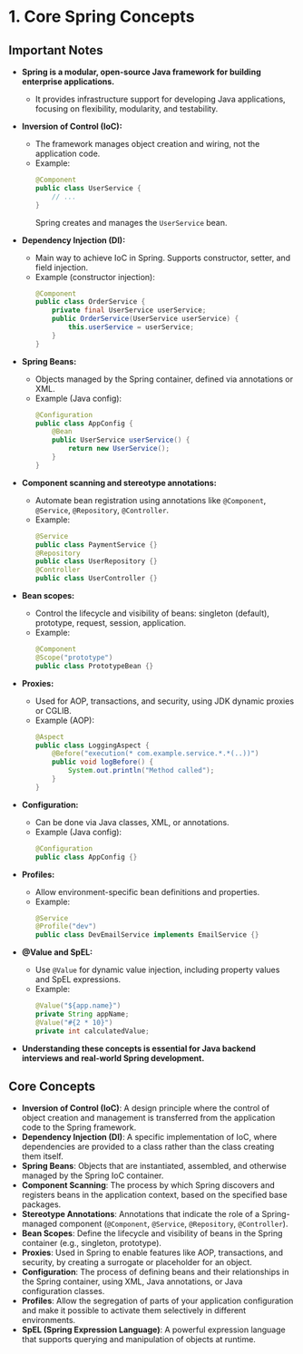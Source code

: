 # 1. Core Spring Concepts

## Important Notes

- **Spring is a modular, open-source Java framework for building enterprise applications.**
  - It provides infrastructure support for developing Java applications, focusing on flexibility, modularity, and testability.

- **Inversion of Control (IoC):**
  - The framework manages object creation and wiring, not the application code.
  - Example:
    ```java
    @Component
    public class UserService {
        // ...
    }
    ```
    Spring creates and manages the `UserService` bean.

- **Dependency Injection (DI):**
  - Main way to achieve IoC in Spring. Supports constructor, setter, and field injection.
  - Example (constructor injection):
    ```java
    @Component
    public class OrderService {
        private final UserService userService;
        public OrderService(UserService userService) {
            this.userService = userService;
        }
    }
    ```

- **Spring Beans:**
  - Objects managed by the Spring container, defined via annotations or XML.
  - Example (Java config):
    ```java
    @Configuration
    public class AppConfig {
        @Bean
        public UserService userService() {
            return new UserService();
        }
    }
    ```

- **Component scanning and stereotype annotations:**
  - Automate bean registration using annotations like `@Component`, `@Service`, `@Repository`, `@Controller`.
  - Example:
    ```java
    @Service
    public class PaymentService {}
    @Repository
    public class UserRepository {}
    @Controller
    public class UserController {}
    ```

- **Bean scopes:**
  - Control the lifecycle and visibility of beans: singleton (default), prototype, request, session, application.
  - Example:
    ```java
    @Component
    @Scope("prototype")
    public class PrototypeBean {}
    ```

- **Proxies:**
  - Used for AOP, transactions, and security, using JDK dynamic proxies or CGLIB.
  - Example (AOP):
    ```java
    @Aspect
    public class LoggingAspect {
        @Before("execution(* com.example.service.*.*(..))")
        public void logBefore() {
            System.out.println("Method called");
        }
    }
    ```

- **Configuration:**
  - Can be done via Java classes, XML, or annotations.
  - Example (Java config):
    ```java
    @Configuration
    public class AppConfig {}
    ```

- **Profiles:**
  - Allow environment-specific bean definitions and properties.
  - Example:
    ```java
    @Service
    @Profile("dev")
    public class DevEmailService implements EmailService {}
    ```

- **@Value and SpEL:**
  - Use `@Value` for dynamic value injection, including property values and SpEL expressions.
  - Example:
    ```java
    @Value("${app.name}")
    private String appName;
    @Value("#{2 * 10}")
    private int calculatedValue;
    ```

- **Understanding these concepts is essential for Java backend interviews and real-world Spring development.**

## Core Concepts

- **Inversion of Control (IoC)**: A design principle where the control of object creation and management is transferred from the application code to the Spring framework.
- **Dependency Injection (DI)**: A specific implementation of IoC, where dependencies are provided to a class rather than the class creating them itself.
- **Spring Beans**: Objects that are instantiated, assembled, and otherwise managed by the Spring IoC container.
- **Component Scanning**: The process by which Spring discovers and registers beans in the application context, based on the specified base packages.
- **Stereotype Annotations**: Annotations that indicate the role of a Spring-managed component (`@Component`, `@Service`, `@Repository`, `@Controller`).
- **Bean Scopes**: Define the lifecycle and visibility of beans in the Spring container (e.g., singleton, prototype).
- **Proxies**: Used in Spring to enable features like AOP, transactions, and security, by creating a surrogate or placeholder for an object.
- **Configuration**: The process of defining beans and their relationships in the Spring container, using XML, Java annotations, or Java configuration classes.
- **Profiles**: Allow the segregation of parts of your application configuration and make it possible to activate them selectively in different environments.
- **SpEL (Spring Expression Language)**: A powerful expression language that supports querying and manipulation of objects at runtime.

